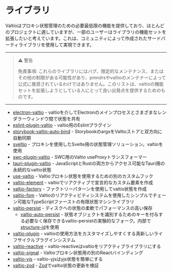 # ライブラリ

Valtioはプロキシ状態管理のための必要最低限の機能を提供しており、ほとんどのプロジェクトに適していますが、一部のユーザーはライブラリの機能セットを拡張したいと考えています。これは、コミュニティによって作成されたサードパーティライブラリを使用して実現できます。

---

> ⚠️ 警告
>
> 免責事項: これらのライブラリにはバグ、限定的なメンテナンス、またはその他の制限がある可能性があり、pmndrsやvaltioのメンテナーによって公式に推奨されているわけではありません。このリストは、valtioの機能セットを拡張しようとしている人にとって良い出発点を提供するためのものです。

---

- [electron-valtio](https://github.com/water-a/electron-valtio) - valtioを介してElectronのメインプロセスとさまざまなレンダラーウィンドウ間で状態を共有
- [eslint-plugin-valtio](https://github.com/pmndrs/eslint-plugin-valtio) - valtio用のEslintプラグイン
- [storybook-valtio-auto-bind](https://github.com/CosPie/storybook-valtio-auto-bind) - StorybookのargsをValtioストアと双方向に自動同期
- [sveltio](https://github.com/wobsoriano/sveltio) - プロキシを使用したSvelte用の状態管理ソリューション。valtioを使用
- [swc-plugin-valtio](https://github.com/sosukesuzuki/swc-plugin-valtio) - SWC用のValtio useProxyトランスフォーマー
- [tauri-plugin-valtio](https://github.com/ferreira-tb/tauri-store/tree/main/packages/plugin-valtio) - JavaScriptとRustの両方からアクセス可能なTauri用の永続的なvaltio状態
- [use-valtio](https://github.com/dai-shi/use-valtio) - Valtioプロキシ状態を使用するための別のカスタムフック
- [valtio-element](https://github.com/lxsmnsyc/valtio-element) - valtioでリアクティブで宣言的なカスタム要素を作成
- [valtio-factory](https://github.com/mfellner/valtio-factory) - ファクトリーパターンを使用してvaltio状態を作成
- [valtio-fsm](https://github.com/valtiojs/valtio-fsm) - Valtioのリアクティビティシステムを使用したシンプルでチェーン可能なTypeScriptファーストの有限状態マシンライブラリ
- [valtio-persist](https://github.com/valtiojs/valtio-persist) - ディスクへの状態の柔軟でパフォーマンスの高い保存
  - [valtio-auto-persist](https://github.com/valtiojs/valtio-auto-persist) - 状態オブジェクトを識別するためのキーを付与する必要なく保存できるvaltio-persistの実験的なフォーク。内部で[structure-id](https://github.com/overthemike/structure-id)を使用
- [valtio-plugin](https://github.com/valtiojs/valtio-plugin) - valtioの使用方法をカスタマイズしやすくする真新しいライフサイクルプラグインシステム
- [valtio-reactive](https://github.com/valtiojs/valtio-reactive) - valtio-reactiveはvaltioをリアクティブライブラリにする
- [valtio-signal](https://github.com/dai-shi/valtio-signal) - Valtioプロキシ状態用の別のReactバインディング
- [valtio-yjs](https://github.com/dai-shi/valtio-yjs) - valtio-yjsはyjs状態を簡単にする
- [valtio-zod](https://github.com/valtiojs/valtio-zod) - [Zod](https://zod.dev)でvaltio状態の更新を検証
